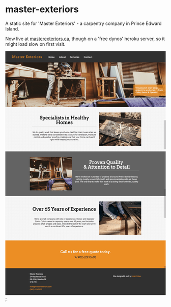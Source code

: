 # master-exteriors
A static site for 'Master Exteriors' - a carpentry company in Prince Edward Island.

Now live at [masterexteriors.ca](http://www.masterexteriors.ca), though on a 'free dynos' heroku server, so it might load slow on first visit.

![A full screenshot of the home page](public/images/full-page-screenshot.png);
